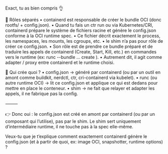 Exact, tu as bien compris 👌

📌 Rôles séparés
•	containerd est responsable de créer le bundle OCI (donc rootfs/ + config.json).
•	Quand tu fais un ctr run ou via Kubernetes/CRI, containerd prépare le système de fichiers racine et génère le config.json conforme à la OCI runtime spec.
•	Ce fichier décrit exactement le process, les namespaces, les mounts, les cgroups, etc.
•	le shim n’a pas pour rôle de créer ce config.json.
•	Son rôle est de prendre ce bundle préparé et de traduire les appels de containerd (Create, Start, Kill, etc.) en commandes vers le runtime (ex: runc --bundle ... create <id>).
•	Autrement dit, il agit comme adapter / proxy entre containerd et le runtime choisi.

📌 Qui crée quoi ?
•	config.json → généré par containerd (ou par un outil en amont comme buildkit, nerdctl, ctr, cri-containerd via kubelet).
•	runc (ou autre runtime OCI) → lit ce config.json et applique ce qui est dedans pour mettre en place le conteneur.
•	shim → ne fait que relayer et adapter les appels, il ne fabrique pas la config.

⸻

👉 Donc oui : le config.json est créé en amont par containerd (ou par un composant qui l’utilise), pas par le shim.
Le shim sert uniquement d’intermédiaire runtime, il ne touche pas à la spec elle-même.

Veux-tu que je t’explique comment exactement containerd génère le config.json (et à partir de quoi, ex: image OCI, snapshotter, runtime options) ?